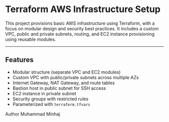 # Terraform AWS Infrastructure Setup

This project provisions basic AWS infrastructure using Terraform, with a focus on modular design and security best practices. It includes a custom VPC, public and private subnets, routing, and EC2 instance provisioning using reusable modules.

---

## Features

- Modular structure (separate VPC and EC2 modules)
- Custom VPC with public/private subnets across multiple AZs
- Internet Gateway, NAT Gateway, and route tables
- Bastion host in public subnet for SSH access
- EC2 instance in private subnet
- Security groups with restricted rules
- Parameterized with `terraform.tfvars`

Author
Muhammad Minhaj